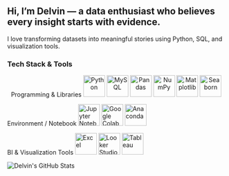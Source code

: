 ## Hi, I’m Delvin — a data enthusiast who believes every insight starts with evidence.  
I love transforming datasets into meaningful stories using Python, SQL, and visualization tools.

### Tech Stack & Tools
<p align="center">
  Programming & Libraries
  <img src="https://cdn.jsdelivr.net/gh/devicons/devicon/icons/python/python-original.svg" alt="Python" width="50" height="50"/>
  <img src="https://cdn.jsdelivr.net/gh/devicons/devicon/icons/mysql/mysql-original.svg" alt="MySQL" width="50" height="50"/>
  <img src="https://cdn.jsdelivr.net/gh/devicons/devicon/icons/pandas/pandas-original.svg" alt="Pandas" width="50" height="50"/>
  <img src="https://cdn.jsdelivr.net/gh/devicons/devicon/icons/numpy/numpy-original.svg" alt="NumPy" width="50" height="50"/>
  <img src="https://cdn.jsdelivr.net/gh/devicons/devicon/icons/matplotlib/matplotlib-original.svg" alt="Matplotlib" width="50" height="50"/>
  <img src="https://cdn.jsdelivr.net/gh/devicons/devicon/icons/seaborn/seaborn-original.svg" alt="Seaborn" width="50" height="50"/>

  Environment / Notebook
  <img src="https://upload.wikimedia.org/wikipedia/commons/3/38/Jupyter_logo.svg" alt="Jupyter Notebook" width="50" height="50"/>
  <img src="https://upload.wikimedia.org/wikipedia/commons/1/1f/Google_Colaboratory_SVG_Logo.svg" alt="Google Colab" width="50" height="50"/>
  <img src="https://upload.wikimedia.org/wikipedia/commons/c/c2/Anaconda_logo.svg" alt="Anaconda" width="50" height="50"/>

  BI & Visualization Tools
  <img src="https://upload.wikimedia.org/wikipedia/commons/3/3f/Microsoft_Office_Excel_%282019–present%29.svg" alt="Excel" width="50" height="50"/>
  <img src="https://upload.wikimedia.org/wikipedia/commons/4/4e/Looker.svg" alt="Looker Studio" width="50" height="50"/>
  <img src="https://cdn.jsdelivr.net/gh/devicons/devicon/icons/tableau/tableau-original.svg" alt="Tableau" width="50" height="50"/>
</p>


![Delvin's GitHub Stats](https://github-readme-stats.vercel.app/api?username=delvinfarhan&show_icons=true&theme=tokyonight)
